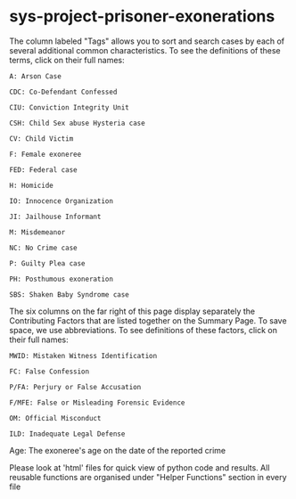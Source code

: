 # sys-project-prisoner-exonerations

The column labeled "Tags" allows you to sort and search cases by each of several additional common characteristics. To see the definitions of these terms, click on their full names:  	
    
    A: Arson Case
    
    CDC: Co-Defendant Confessed
    
    CIU: Conviction Integrity Unit
    
    CSH: Child Sex abuse Hysteria case
    
    CV: Child Victim
    
    F: Female exoneree
    
    FED: Federal case
    
    H: Homicide
    
    IO: Innocence Organization
    
    JI: Jailhouse Informant
    
    M: Misdemeanor
    
    NC: No Crime case
    
    P: Guilty Plea case
    
    PH: Posthumous exoneration
    
    SBS: Shaken Baby Syndrome case
    
The six columns on the far right of this page display separately the Contributing Factors that are listed together on the Summary Page. To save space, we use abbreviations. To see definitions of these factors, click on their full names:

    MWID: Mistaken Witness Identification

    FC: False Confession

    P/FA: Perjury or False Accusation

    F/MFE: False or Misleading Forensic Evidence

    OM: Official Misconduct

    ILD: Inadequate Legal Defense      


Age: The exoneree's age on the date of the reported crime



Please look at 'html' files for quick view of python code and results.
All reusable functions are organised under "Helper Functions" section in every file

